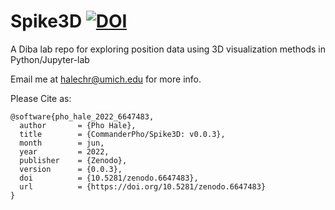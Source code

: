 # Spike3D [![DOI](https://zenodo.org/badge/DOI/10.5281/zenodo.6647483.svg)](https://doi.org/10.5281/zenodo.6647483)
A Diba lab repo for exploring position data using 3D visualization methods in Python/Jupyter-lab


Email me at halechr@umich.edu for more info.

Please Cite as:
```
@software{pho_hale_2022_6647483,
  author       = {Pho Hale},
  title        = {CommanderPho/Spike3D: v0.0.3},
  month        = jun,
  year         = 2022,
  publisher    = {Zenodo},
  version      = {0.0.3},
  doi          = {10.5281/zenodo.6647483},
  url          = {https://doi.org/10.5281/zenodo.6647483}
}
```
